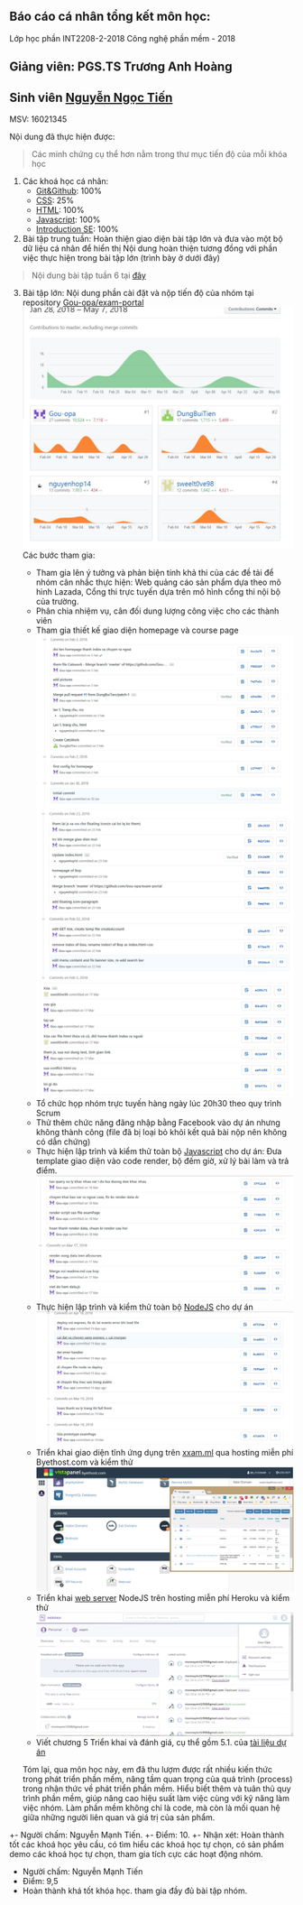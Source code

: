 ﻿## Báo cáo cá nhân tổng kết môn học:
Lớp học phần INT2208-2-2018
 Công nghệ phần mềm - 2018 

Giảng viên: PGS.TS Trương Anh Hoàng
-----------------------------------------
## Sinh viên [Nguyễn Ngọc Tiến](https://github.com/truonganhhoang/INT2208-2-2018/tree/master/NguyenNgocTien) 
MSV: 16021345

Nội dung đã thực hiện được:
> Các minh chứng cụ thể hơn nằm trong thư mục tiến độ của mỗi khóa học
1. Các khoá học cá nhân:
	* [Git&Github](./How-to-use-version-control-in-git-and-github/): 100%
	* [CSS](./CSS3/): 25%
	* [HTML](./HTML5/): 100%
	* [Javascript](./Javascript/): 100%
	* [Introduction SE](./Introduction-to-software-engineering/): 100%
2. Bài tập trung tuần:
Hoàn thiện giao diện bài tập lớn và đưa vào một bộ dữ liệu cá nhân để hiển thị
Nội dung hoàn thiện tương đồng với phần việc thực hiện trong bài tập lớn (trình bày ở dưới đây)
> Nội dung bài tập tuần 6 tại [đây](./Bai-tap-tuan-6/)
3. Bài tập lớn:
Nội dung phần cài đặt và nộp tiến độ của nhóm tại repository [Gou-opa/exam-portal](https://github.com/Gou-opa/exam-portal)
![Image](./minh-chung-cho-tongket/phantichdonggopcanhan.JPG)
Các bước tham gia:
	* Tham gia lên ý tưởng và phản biện tính khả thi của các đề tải để nhóm cân nhắc thực hiện: Web quảng cáo sản phẩm dựa theo mô hình Lazada, Cổng thi trực tuyến dựa trên mô hình cổng thi nội bộ của trường.
	* Phân chia nhiệm vụ, cân đối dung lượng công việc cho các thành viên
	* Tham gia thiết kế giao diện homepage và course page
![Image](./minh-chung-cho-tongket/committaoproject.jpg)
![Image](./minh-chung-cho-tongket/commitsuacodegiaodien.JPG)
![Image](./minh-chung-cho-tongket/commitsualoi.jpg)
	* Tổ chức họp nhóm trực tuyến hàng ngày lúc 20h30 theo quy trình Scrum
	* Thử thêm chức năng đăng nhập bằng Facebook vào dự án nhưng không thành công (file đã bị loại bỏ khỏi kết quả bài nộp nên không có dẫn chứng)
	* Thực hiện lập trình và kiểm thử toàn bộ [Javascript](./../nhom-4.0/exam-portal/public/js) cho dự án: Đưa template giao diện vào code render, bộ đếm giờ, xử lý bài làm và trả điểm.
![Image](./minh-chung-cho-tongket/commitcoderendertemplate.jpg)
	* Thực hiện lập trình và kiểm thử toàn bộ [NodeJS](./../nhom-4.0/exam-portal/) cho dự án
![Image](./minh-chung-cho-tongket/commitdeploynodejs.jpg)
	* Triển khai giao diện tĩnh ứng dụng trên [xxam.ml](http://xxam.ml/?i=1) qua hosting miễn phí Byethost.com và kiểm thử
![Image](./minh-chung-cho-tongket/byethost.JPG)
	* Triển khai [web server](https://xxam.herokuapp.com/)  NodeJS trên hosting miễn phí Heroku và kiểm thử
![Image](./minh-chung-cho-tongket/heroku.jpg)
	* Viết chương 5 Triển khai và đánh giá, cụ thể gồm 5.1. của [tài liệu dự án](https://goo.gl/cGdKdp)

	Tóm lại, qua môn học này, em đã thu lượm được rất nhiều kiến thức trong phát triển phần mềm, nâng tầm quan trọng của quá trình (process) trong nhận thức về phát triển phần mềm. Hiểu biết thêm và tuân thủ quy trình phần mềm, giúp nâng cao hiệu suất làm việc cùng với kỹ năng làm việc nhóm. Làm phần mềm không chỉ là code, mà còn là mối quan hệ giữa những người liên quan và giá trị của sản phẩm.
	
	
 +- Người chấm: Nguyễn Mạnh Tiến.
 +- Điểm: 10.
 +- Nhận xét: Hoàn thành tốt các khoá học yêu cầu, có tìm hiểu các khoá học tự chọn, có sản phẩm demo các khoá học tự chọn, tham gia tích cực các hoạt động nhóm.

- Người chấm: Nguyễn Mạnh Tiến
- Điểm: 9,5
- Hoàn thành khá tốt khóa học. tham gia đầy đủ bài tập nhóm.
